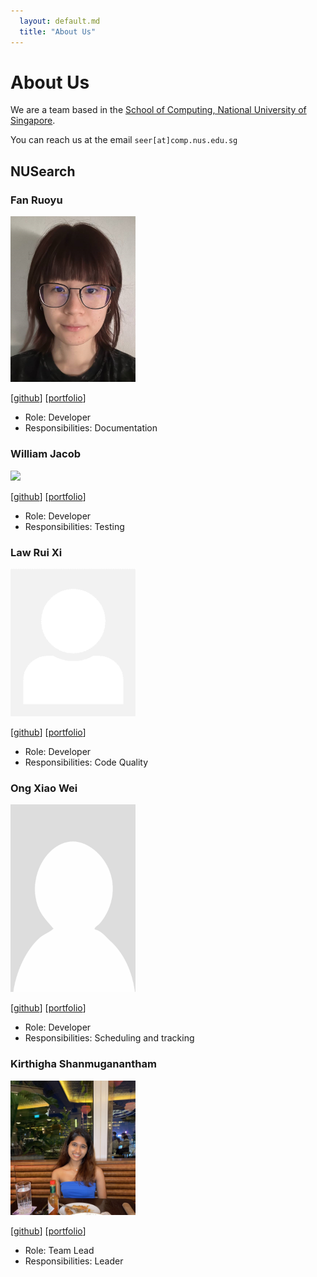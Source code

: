 ```yaml
---
  layout: default.md
  title: "About Us"
---
```


# About Us

We are a team based in the [School of Computing, National University of Singapore](http://www.comp.nus.edu.sg).

You can reach us at the email `seer[at]comp.nus.edu.sg`

## NUSearch

### Fan Ruoyu

<img src="images/frrrrry.png" width="200px">

[[github](https://github.com/frrrrry)]
[[portfolio](team/frrrrry.md)]

* Role: Developer
* Responsibilities: Documentation 

### William Jacob

<img src="images/wjacobw.png" width="200px">

[[github](http://github.com/wjacobw)]
[[portfolio](team/johndoe.md)]

* Role: Developer
* Responsibilities: Testing

### Law Rui Xi

<img src="images/lawruixi.png" width="200px">

[[github](http://github.com/lawruixi)] [[portfolio](team/lawruixi.md)]

* Role: Developer
* Responsibilities: Code Quality

### Ong Xiao Wei

<img src="images/xxiaoweii.png" width="200px">

[[github](http://github.com/xxiaoweii)]
[[portfolio](team/xxiaoweii.md)]

* Role: Developer
* Responsibilities: Scheduling and tracking

### Kirthigha Shanmuganantham

<img src="images/kayabuttertoastt.png" width="200px">

[[github](http://github.com/kayabuttertoastt)]
[[portfolio](team/kayabuttertoastt.md)]

* Role: Team Lead
* Responsibilities: Leader
